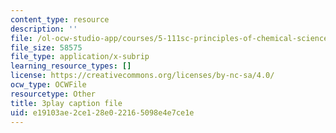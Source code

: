 ```yaml
---
content_type: resource
description: ''
file: /ol-ocw-studio-app/courses/5-111sc-principles-of-chemical-science-fall-2014/e19103ae2ce128e022165098e4e7ce1e_FJCVSswFXyE.srt
file_size: 58575
file_type: application/x-subrip
learning_resource_types: []
license: https://creativecommons.org/licenses/by-nc-sa/4.0/
ocw_type: OCWFile
resourcetype: Other
title: 3play caption file
uid: e19103ae-2ce1-28e0-2216-5098e4e7ce1e
---
```

